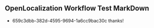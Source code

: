 ## OpenLocalization Workflow Test MarkDown
* 659c3dbb-382d-4595-9694-1a6cc9bac30c 
thanks!<!--HONumber=Mar16_HO2-->
